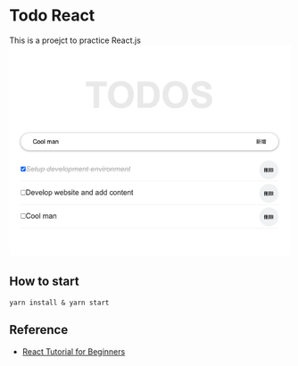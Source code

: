 # Todo React
This is a proejct to practice React.js
<br>
![Cover](./todo-cover.png)

## How to start
```
yarn install & yarn start
```

## Reference
- [React Tutorial for Beginners](https://ibaslogic.com/how-to-edit-todos-items-in-react/)